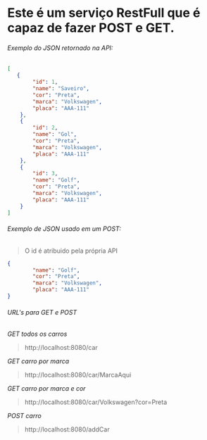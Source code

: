 # Este é um serviço RestFull que é capaz de fazer POST e GET.

###### Exemplo do JSON retornado na API:
```json
[
   {
        "id": 1,
        "name": "Saveiro",
        "cor": "Preta",
        "marca": "Volkswagen",
        "placa": "AAA-111"
    },
    {
        "id": 2,
        "name": "Gol",
        "cor": "Preta",
        "marca": "Volkswagen",
        "placa": "AAA-111"
    },
    {
        "id": 3,
        "name": "Golf",
        "cor": "Preta",
        "marca": "Volkswagen",
        "placa": "AAA-111"
    }
]
```

###### Exemplo de JSON usado em um POST:
> O id é atribuido pela própria API
```json
{
        "name": "Golf",
        "cor": "Preta",
        "marca": "Volkswagen",
        "placa": "AAA-111"
}

```

###### URL's para GET e POST
*GET todos os carros*
> http://localhost:8080/car

*GET carro por marca*
>http://localhost:8080/car/MarcaAqui

*GET carro por marca e cor*
>http://localhost:8080/car/Volkswagen?cor=Preta

*POST carro*
>http://localhost:8080/addCar
